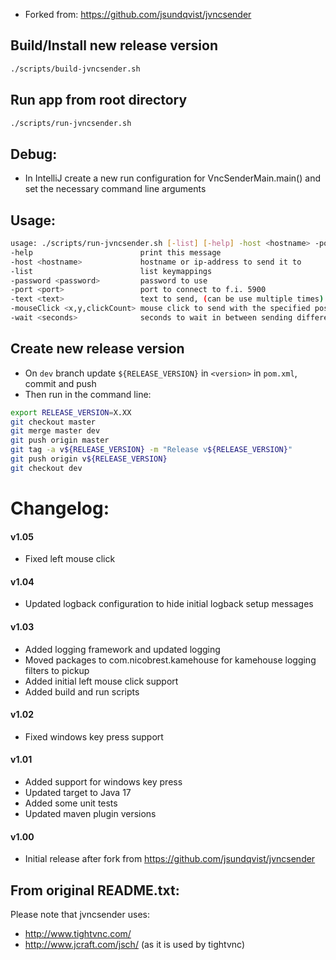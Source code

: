 - Forked from: https://github.com/jsundqvist/jvncsender

## Build/Install new release version

```sh
./scripts/build-jvncsender.sh
```

## Run app from root directory

```sh
./scripts/run-jvncsender.sh
```

## Debug:

- In IntelliJ create a new run configuration for VncSenderMain.main() and set the necessary command line arguments

## Usage:

```sh
usage: ./scripts/run-jvncsender.sh [-list] [-help] -host <hostname> -port <port> -text <text> -mouseClick <x,y,clickCount> [-password <password>] [-wait <seconds>]
-help                        print this message
-host <hostname>             hostname or ip-address to send it to
-list                        list keymappings
-password <password>         password to use
-port <port>                 port to connect to f.i. 5900
-text <text>                 text to send, (can be use multiple times)
-mouseClick <x,y,clickCount> mouse click to send with the specified position and click count
-wait <seconds>              seconds to wait in between sending different texts (default=1s)
```

## Create new release version

- On `dev` branch update `${RELEASE_VERSION}` in `<version>` in `pom.xml`, commit and push
- Then run in the command line:
```sh
export RELEASE_VERSION=X.XX
git checkout master
git merge master dev
git push origin master
git tag -a v${RELEASE_VERSION} -m "Release v${RELEASE_VERSION}"
git push origin v${RELEASE_VERSION}
git checkout dev
```

# Changelog:

#### v1.05

- Fixed left mouse click

#### v1.04

- Updated logback configuration to hide initial logback setup messages

#### v1.03

- Added logging framework and updated logging
- Moved packages to com.nicobrest.kamehouse for kamehouse logging filters to pickup
- Added initial left mouse click support
- Added build and run scripts

#### v1.02

- Fixed windows key press support

#### v1.01

- Added support for windows key press
- Updated target to Java 17
- Added some unit tests
- Updated maven plugin versions

#### v1.00

- Initial release after fork from https://github.com/jsundqvist/jvncsender

From original README.txt:
---------------------

Please note that jvncsender uses:

- http://www.tightvnc.com/
- http://www.jcraft.com/jsch/ (as it is used by tightvnc)
